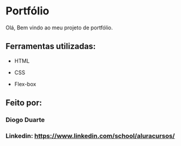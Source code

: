 

# Portfólio
 Olá, Bem vindo ao meu projeto de portfólio.


## Ferramentas utilizadas:

* HTML

* CSS

* Flex-box

## Feito por:

### Diogo Duarte

### Linkedin: https://www.linkedin.com/school/aluracursos/


